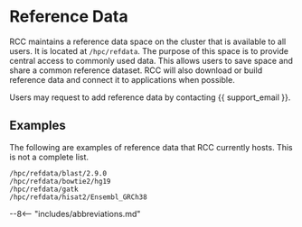# Reference Data

RCC maintains a reference data space on the cluster that is available to all users. It is located at `/hpc/refdata`. The purpose of this space is to provide central access to commonly used data. This allows users to save space and share a common reference dataset. RCC will also download or build reference data and connect it to applications when possible.

Users may request to add reference data by contacting {{ support_email }}.

## Examples

The following are examples of reference data that RCC currently hosts. This is not a complete list.

`/hpc/refdata/blast/2.9.0`  
`/hpc/refdata/bowtie2/hg19`  
`/hpc/refdata/gatk`  
`/hpc/refdata/hisat2/Ensembl_GRCh38`  

--8<-- "includes/abbreviations.md"
